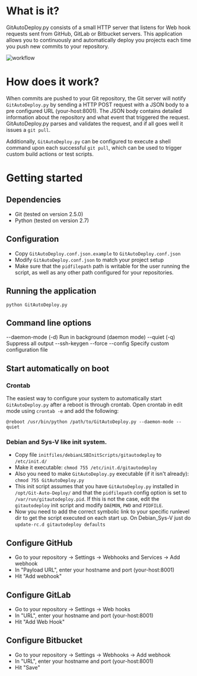 # What is it?

GitAutoDeploy.py consists of a small HTTP server that listens for Web hook requests sent from GitHub, GitLab or Bitbucket servers. This application allows you to continuously and automatically deploy you projects each time you push new commits to your repository.</p>

![workflow](https://cloud.githubusercontent.com/assets/1056476/9344294/d3bc32a4-4607-11e5-9a44-5cd9b22e61d9.png)

# How does it work?

When commits are pushed to your Git repository, the Git server will notify ```GitAutoDeploy.py``` by sending a HTTP POST request with a JSON body to a pre configured URL (your-host:8001). The JSON body contains detailed information about the repository and what event that triggered the request. GitAutoDeploy.py parses and validates the request, and if all goes well it issues a ```git pull```.

Additionally, ```GitAutoDeploy.py``` can be configured to execute a shell command upon each successful ```git pull```, which can be used to trigger custom build actions or test scripts.</p>

# Getting started
## Dependencies
* Git (tested on version 2.5.0)
* Python (tested on version 2.7)

## Configuration

* Copy ```GitAutoDeploy.conf.json.example``` to ```GitAutoDeploy.conf.json```
* Modify ```GitAutoDeploy.conf.json``` to match your project setup
* Make sure that the ```pidfilepath``` path is writable for the user running the script, as well as any other path configured for your repositories.

## Running the application
```python GitAutoDeploy.py```

## Command line options

--daemon-mode (-d) Run in background (daemon mode)
--quiet (-q) Suppress all output
--ssh-keygen
--force
--config <path> Specify custom configuration file

## Start automatically on boot

### Crontab
The easiest way to configure your system to automatically start ```GitAutoDeploy.py``` after a reboot is through crontab. Open crontab in edit mode using ```crontab -e``` and add the following:

```@reboot /usr/bin/python /path/to/GitAutoDeploy.py --daemon-mode --quiet```

### Debian and Sys-V like init system.

* Copy file ```initfiles/debianLSBInitScripts/gitautodeploy``` to ```/etc/init.d/```
* Make it executable: ```chmod 755 /etc/init.d/gitautodeploy```
* Also you need to make ```GitAutoDeploy.py``` executable (if it isn't already): ```chmod 755 GitAutoDeploy.py```
* This init script assumes that you have ```GitAutoDeploy.py``` installed in ```/opt/Git-Auto-Deploy/``` and that the ```pidfilepath``` config option is set to ```/var/run/gitautodeploy.pid```. If this is not the case, edit the ```gitautodeploy``` init script and modify ```DAEMON```, ```PWD``` and ```PIDFILE```.
* Now you need to add the correct symbolic link to your specific runlevel dir to get the script executed on each start up. On Debian_Sys-V just do ```update-rc.d gitautodeploy defaults```

## Configure GitHub

* Go to your repository -> Settings -> Webhooks and Services -> Add webhook</li>
* In "Payload URL", enter your hostname and port (your-host:8001)
* Hit "Add webhook"

## Configure GitLab
* Go to your repository -> Settings -> Web hooks
* In "URL", enter your hostname and port (your-host:8001)
* Hit "Add Web Hook"

## Configure Bitbucket
* Go to your repository -> Settings -> Webhooks -> Add webhook
* In "URL", enter your hostname and port (your-host:8001)
* Hit "Save"
